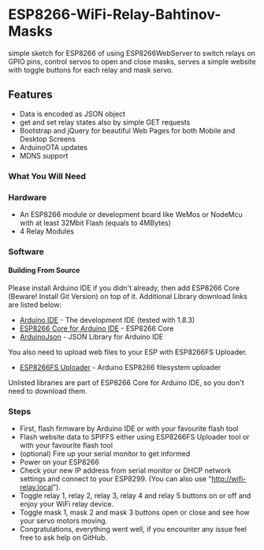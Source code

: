 # ESP8266-WiFi-Relay-Bahtinov-Masks
simple sketch for ESP8266 of using ESP8266WebServer to switch relays on GPIO pins, control servos to open and close masks, serves a simple website with toggle buttons for each relay and mask servo.

## Features
* Data is encoded as JSON object
* get and set relay states also by simple GET requests
* Bootstrap and jQuery for beautiful Web Pages for both Mobile and Desktop Screens
* ArduinoOTA updates
* MDNS support

### What You Will Need
### Hardware
* An ESP8266 module or development board like WeMos or NodeMcu with at least 32Mbit Flash (equals to 4MBytes)
* 4 Relay Modules

### Software
#### Building From Source
Please install Arduino IDE if you didn't already, then add ESP8266 Core (Beware! Install Git Version) on top of it. Additional Library download links are listed below:
* [Arduino IDE](http://www.arduino.cc) - The development IDE (tested with 1.8.3)
* [ESP8266 Core for Arduino IDE](https://github.com/esp8266/Arduino) - ESP8266 Core
* [ArduinoJson](https://github.com/bblanchon/ArduinoJson) - JSON Library for Arduino IDE

You also need to upload web files to your ESP with ESP8266FS Uploader.
* [ESP8266FS Uploader](https://github.com/esp8266/arduino-esp8266fs-plugin) - Arduino ESP8266 filesystem uploader

Unlisted libraries are part of ESP8266 Core for Arduino IDE, so you don't need to download them.

### Steps
* First, flash firmware by Arduino IDE or with your favourite flash tool
* Flash website data to SPIFFS either using ESP8266FS Uploader tool or with your favourite flash tool
* (optional) Fire up your serial monitor to get informed
* Power on your ESP8266
* Check your new IP address from serial monitor or DHCP network settings and connect to your ESP8299. (You can also use  "http://wifi-relay.local").
* Toggle relay 1, relay 2, relay 3, relay 4 and relay 5 buttons on or off and enjoy your WiFi relay device.
* Toggle mask 1, mask 2 and mask 3 buttons open or close and see how your servo motors moving.
* Congratulations, everything went well, if you encounter any issue feel free to ask help on GitHub.
